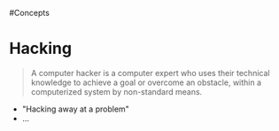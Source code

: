 #Concepts 
# Hacking
> A computer hacker is a computer expert who uses their technical knowledge to achieve a goal or overcome an obstacle, within a computerized system by non-standard means. 

- "Hacking away at a problem"
- ...


